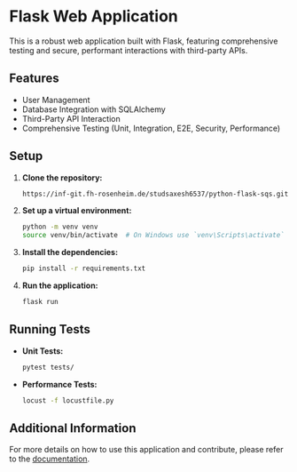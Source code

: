 # Flask Web Application

This is a robust web application built with Flask, featuring comprehensive testing and secure, performant interactions with third-party APIs.

## Features

- User Management
- Database Integration with SQLAlchemy
- Third-Party API Interaction
- Comprehensive Testing (Unit, Integration, E2E, Security, Performance)

## Setup

1. **Clone the repository:**

    ```bash 
    https://inf-git.fh-rosenheim.de/studsaxesh6537/python-flask-sqs.git
   
    
    ```

2. **Set up a virtual environment:**

    ```bash
    python -m venv venv
    source venv/bin/activate  # On Windows use `venv\Scripts\activate`
    ```

3. **Install the dependencies:**

    ```bash
    pip install -r requirements.txt
    ```



4. **Run the application:**

    ```bash
    flask run
    ```

## Running Tests

- **Unit Tests:**

    ```bash
    pytest tests/
    ```

- **Performance Tests:**

    ```bash
    locust -f locustfile.py
    ```

## Additional Information

For more details on how to use this application and contribute, please refer to the [documentation](docs/).
